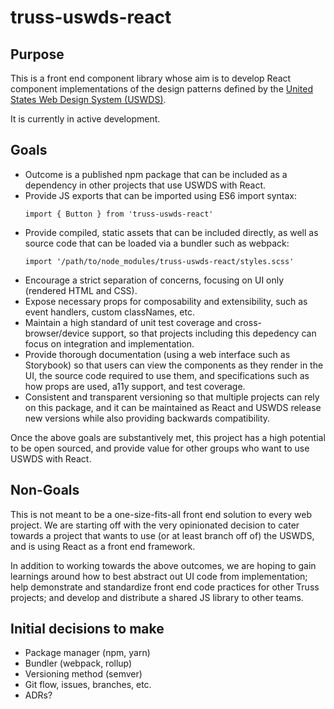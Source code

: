 # truss-uswds-react

## Purpose

This is a front end component library whose aim is to develop React component implementations of the design patterns defined by the [United States Web Design System (USWDS)](https://designsystem.digital.gov/).

It is currently in active development.

## Goals
- Outcome is a published npm package that can be included as a dependency in other projects that use USWDS with React.
- Provide JS exports that can be imported using ES6 import syntax:
  ```
  import { Button } from 'truss-uswds-react'
  ```
- Provide compiled, static assets that can be included directly, as well as source code that can be loaded via a bundler such as webpack:
  ```
  import '/path/to/node_modules/truss-uswds-react/styles.scss'
  ```
- Encourage a strict separation of concerns, focusing on UI only (rendered HTML and CSS).
- Expose necessary props for composability and extensibility, such as event handlers, custom classNames, etc.
- Maintain a high standard of unit test coverage and cross-browser/device support, so that projects including this depedency can focus on integration and implementation.
- Provide thorough documentation (using a web interface such as Storybook) so that users can view the components as they render in the UI, the source code required to use them, and specifications such as how props are used, a11y support, and test coverage.
- Consistent and transparent versioning so that multiple projects can rely on this package, and it can be maintained as React and USWDS release new versions while also providing backwards compatibility.

Once the above goals are substantively met, this project has a high potential to be open sourced, and provide value for other groups who want to use USWDS with React.

## Non-Goals
This is not meant to be a one-size-fits-all front end solution to every web project. We are starting off with the very opinionated decision to cater towards a project that wants to use (or at least branch off of) the USWDS, and is using React as a front end framework.

In addition to working towards the above outcomes, we are hoping to gain learnings around how to best abstract out UI code from implementation; help demonstrate and standardize front end code practices for other Truss projects; and develop and distribute a shared JS library to other teams.

## Initial decisions to make
- Package manager (npm, yarn)
- Bundler (webpack, rollup)
- Versioning method (semver)
- Git flow, issues, branches, etc.
- ADRs?